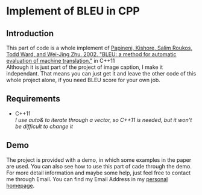 # Implement of BLEU in CPP

## Introduction

This part of code is a whole implement of [Papineni, Kishore, Salim Roukos, Todd Ward, and Wei-Jing Zhu. 2002. "BLEU: a method for automatic evaluation of machine translation."](http://aclweb.org/anthology/P/P02/P02-1040.pdf) in C++11     
Although it is just part of the project of image caption, I make it independant. That means you can just get it and leave the other code of this whole project alone, if you need BLEU score for your own job.      

## Requirements

* C++11   
*I use auto& to iterate through a vector, so C\+\+11 is needed, but it won't be difficult to change it*

## Demo

The project is provided with a demo, in which some examples in the paper are used. You can also see how to use this part of cade through the demo.     
For more detail information and maybe some help, just feel free to contact me through Email. You can find my Email Address in my [personal homepage](https://github.com/chenyvehtung).